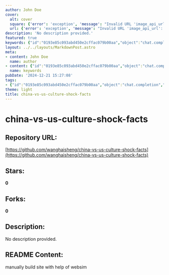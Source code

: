 ```yaml
---
author: John Doe
cover:
  alt: cover
  square: {'error': 'exception', 'message': "Invalid URL 'image_api_url': No scheme supplied. Perhaps you meant https://image_api_url?"}
  url: {'error': 'exception', 'message': "Invalid URL 'image_api_url': No scheme supplied. Perhaps you meant https://image_api_url?"}
description: 'No description provided.'
featured: true
keywords: {"id":"0193e85c093abd450e2cffac079b00aa","object":"chat.completion","created":1734770166,"model":"Qwen/Qwen2.5-7B-Instruct","choices":[{"index":0,"message":{"role":"assistant","content":"Based on the provided text \"china-vs-us-culture-shock-facts No description provided. manually build site with help of websim\", I can extract the following keywords and tags:\n\nKeywords:\n- China\n- US\n- Culture shock\n- Facts\n- Manually\n- Build\n- Website\n- WebSim\n\nTags:\n- China-US\n- Culture\n- Shock\n- Information\n- Web Development\n- Manual\n- Tools\n- Education"},"finish_reason":"stop"}],"usage":{"prompt_tokens":60,"completion_tokens":93,"total_tokens":153},"system_fingerprint":""}
layout: ../../layouts/MarkdownPost.astro
meta:
- content: John Doe
  name: author
- content: {"id":"0193e85c093abd450e2cffac079b00aa","object":"chat.completion","created":1734770166,"model":"Qwen/Qwen2.5-7B-Instruct","choices":[{"index":0,"message":{"role":"assistant","content":"Based on the provided text \"china-vs-us-culture-shock-facts No description provided. manually build site with help of websim\", I can extract the following keywords and tags:\n\nKeywords:\n- China\n- US\n- Culture shock\n- Facts\n- Manually\n- Build\n- Website\n- WebSim\n\nTags:\n- China-US\n- Culture\n- Shock\n- Information\n- Web Development\n- Manual\n- Tools\n- Education"},"finish_reason":"stop"}],"usage":{"prompt_tokens":60,"completion_tokens":93,"total_tokens":153},"system_fingerprint":""}
  name: keywords
pubDate: '2024-12-21 15:27:08'
tags:
- {"id":"0193e85c093abd450e2cffac079b00aa","object":"chat.completion","created":1734770166,"model":"Qwen/Qwen2.5-7B-Instruct","choices":[{"index":0,"message":{"role":"assistant","content":"Based on the provided text \"china-vs-us-culture-shock-facts No description provided. manually build site with help of websim\", I can extract the following keywords and tags:\n\nKeywords:\n- China\n- US\n- Culture shock\n- Facts\n- Manually\n- Build\n- Website\n- WebSim\n\nTags:\n- China-US\n- Culture\n- Shock\n- Information\n- Web Development\n- Manual\n- Tools\n- Education"},"finish_reason":"stop"}],"usage":{"prompt_tokens":60,"completion_tokens":93,"total_tokens":153},"system_fingerprint":""}
theme: light
title: china-vs-us-culture-shock-facts
---
```


# china-vs-us-culture-shock-facts

## Repository URL: 
[https://github.com/wanghaisheng/china-vs-us-culture-shock-facts](https://github.com/wanghaisheng/china-vs-us-culture-shock-facts)

## Stars: 
**0**

## Forks: 
**0**

## Description: 
No description provided.

## README Content: 
manually build site with help of websim

